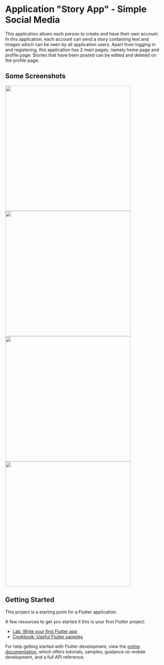 # Application "Story App" - Simple Social Media


This application allows each person to create and have their own account. In this application, each account can send a story containing text and images which can be seen by all application users. Apart from logging in and registering, this application has 2 main pages, namely home page and profile page.
Stories that have been posted can be edited and deleted on the profile page.

## Some Screenshots
  <img src="https://github.com/zakyzaidan/story_app/assets/66929086/7383a656-2148-48bd-aebc-53b25f33c7b8" height="400em" >
  <img src="https://github.com/zakyzaidan/story_app/assets/66929086/919150e2-4e6b-4f59-886f-1f017982bac2" height="400em" >
  <img src="https://github.com/zakyzaidan/story_app/assets/66929086/08d3624b-665b-4b4a-90ba-795de21dcb7b" height="400em" >
  <img src="https://github.com/zakyzaidan/story_app/assets/66929086/79857c3e-d27a-464c-9c16-7fd19de0d033" height="400em" >
  



## Getting Started

This project is a starting point for a Flutter application.

A few resources to get you started if this is your first Flutter project:

- [Lab: Write your first Flutter app](https://docs.flutter.dev/get-started/codelab)
- [Cookbook: Useful Flutter samples](https://docs.flutter.dev/cookbook)

For help getting started with Flutter development, view the
[online documentation](https://docs.flutter.dev/), which offers tutorials,
samples, guidance on mobile development, and a full API reference.

